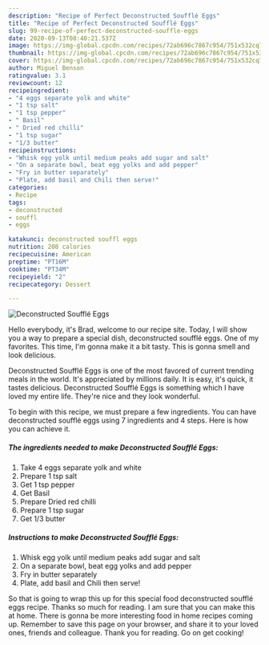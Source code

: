 ```yaml
---
description: "Recipe of Perfect Deconstructed Soufflé Eggs"
title: "Recipe of Perfect Deconstructed Soufflé Eggs"
slug: 99-recipe-of-perfect-deconstructed-souffle-eggs
date: 2020-09-13T08:40:21.537Z
image: https://img-global.cpcdn.com/recipes/72ab696c7867c954/751x532cq70/deconstructed-souffle-eggs-recipe-main-photo.jpg
thumbnail: https://img-global.cpcdn.com/recipes/72ab696c7867c954/751x532cq70/deconstructed-souffle-eggs-recipe-main-photo.jpg
cover: https://img-global.cpcdn.com/recipes/72ab696c7867c954/751x532cq70/deconstructed-souffle-eggs-recipe-main-photo.jpg
author: Miguel Benson
ratingvalue: 3.1
reviewcount: 12
recipeingredient:
- "4 eggs separate yolk and white"
- "1 tsp salt"
- "1 tsp pepper"
- " Basil"
- " Dried red chilli"
- "1 tsp sugar"
- "1/3 butter"
recipeinstructions:
- "Whisk egg yolk until medium peaks add sugar and salt"
- "On a separate bowl, beat egg yolks and add pepper"
- "Fry in butter separately"
- "Plate, add basil and Chili then serve!"
categories:
- Recipe
tags:
- deconstructed
- souffl
- eggs

katakunci: deconstructed souffl eggs 
nutrition: 208 calories
recipecuisine: American
preptime: "PT16M"
cooktime: "PT34M"
recipeyield: "2"
recipecategory: Dessert

---
```



![Deconstructed Soufflé Eggs](https://img-global.cpcdn.com/recipes/72ab696c7867c954/751x532cq70/deconstructed-souffle-eggs-recipe-main-photo.jpg)

Hello everybody, it's Brad, welcome to our recipe site. Today, I will show you a way to prepare a special dish, deconstructed soufflé eggs. One of my favorites. This time, I'm gonna make it a bit tasty. This is gonna smell and look delicious.

Deconstructed Soufflé Eggs is one of the most favored of current trending meals in the world. It's appreciated by millions daily. It is easy, it's quick, it tastes delicious. Deconstructed Soufflé Eggs is something which I have loved my entire life. They're nice and they look wonderful.




To begin with this recipe, we must prepare a few ingredients. You can have deconstructed soufflé eggs using 7 ingredients and 4 steps. Here is how you can achieve it.

<!--inarticleads1-->

##### The ingredients needed to make Deconstructed Soufflé Eggs:

1. Take 4 eggs separate yolk and white
1. Prepare 1 tsp salt
1. Get 1 tsp pepper
1. Get  Basil
1. Prepare  Dried red chilli
1. Prepare 1 tsp sugar
1. Get 1/3 butter




<!--inarticleads2-->

##### Instructions to make Deconstructed Soufflé Eggs:

1. Whisk egg yolk until medium peaks add sugar and salt
1. On a separate bowl, beat egg yolks and add pepper
1. Fry in butter separately
1. Plate, add basil and Chili then serve!




So that is going to wrap this up for this special food deconstructed soufflé eggs recipe. Thanks so much for reading. I am sure that you can make this at home. There is gonna be more interesting food in home recipes coming up. Remember to save this page on your browser, and share it to your loved ones, friends and colleague. Thank you for reading. Go on get cooking!
